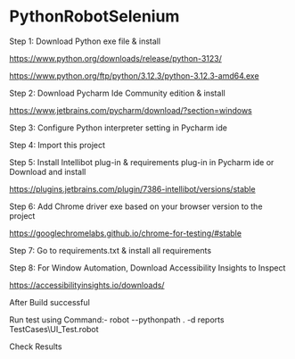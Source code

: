 # PythonRobotSelenium

Step 1: Download Python exe file & install

https://www.python.org/downloads/release/python-3123/

https://www.python.org/ftp/python/3.12.3/python-3.12.3-amd64.exe

Step 2: Download Pycharm Ide Community edition & install

https://www.jetbrains.com/pycharm/download/?section=windows

Step 3: Configure Python interpreter setting in Pycharm ide

Step 4: Import this project

Step 5: Install Intellibot plug-in & requirements plug-in in Pycharm ide or 
Download and install 

https://plugins.jetbrains.com/plugin/7386-intellibot/versions/stable

Step 6: Add Chrome driver exe based on your browser version to the project 

https://googlechromelabs.github.io/chrome-for-testing/#stable

Step 7: Go to requirements.txt & install all requirements

Step 8: For Window Automation, Download Accessibility Insights to Inspect

https://accessibilityinsights.io/downloads/

After Build successful

Run test using Command:- robot --pythonpath . -d reports TestCases\UI_Test.robot

Check Results

